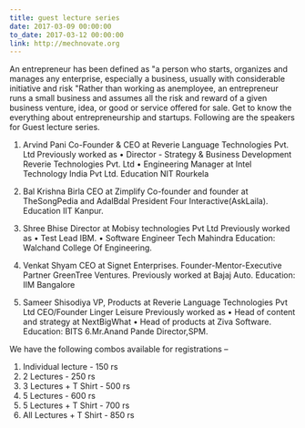 ```yaml
---
title: guest lecture series
date: 2017-03-09 00:00:00
to_date: 2017-03-12 00:00:00
link: http://mechnovate.org
---
```


An entrepreneur has been defined as "a person who starts, organizes and manages any enterprise, especially a business, usually with considerable initiative and risk "Rather than working as anemployee, an entrepreneur runs a small business and assumes all the risk and reward of a given business venture, idea, or good or service offered for sale.
Get to know the everything about entrepreneurship and startups.
Following are the speakers for Guest lecture series.


1. Arvind Pani
Co-Founder & CEO at Reverie Language Technologies Pvt. Ltd
Previously worked as 
• Director - Strategy & Business Development Reverie Technologies Pvt. Ltd
• Engineering Manager at Intel Technology India Pvt Ltd.
Education NIT Rourkela 

2. Bal Krishna Birla
CEO at Zimplify
Co-founder and founder at TheSongPedia and AdalBdal
President Four Interactive(AskLaila).
Education IIT Kanpur.

3. Shree Bhise
Director at Mobisy technologies Pvt Ltd
Previously worked as
• Test Lead IBM.
• Software Engineer Tech Mahindra
Education: Walchand College Of Engineering.

4. Venkat Shyam
CEO at Signet Enterprises.
Founder-Mentor-Executive Partner GreenTree Ventures.
Previously worked at Bajaj Auto.
Education: IIM Bangalore

5. Sameer Shisodiya
VP, Products at Reverie Language Technologies Pvt Ltd
CEO/Founder Linger Leisure
Previously worked as
• Head of content and strategy at NextBigWhat
• Head of products at Ziva Software.
Education: BITS
6.Mr.Anand Pande
Director,SPM.

We have the following combos available for registrations – 
1)	Individual lecture	  - 150 rs
2)	2 Lectures 		  - 250 rs
3)	3 Lectures + T Shirt 	  - 500 rs
4)	5 Lectures		  - 600 rs
5)	5 Lectures + T Shirt    - 700 rs
6)	All Lectures + T Shirt  - 850 rs
